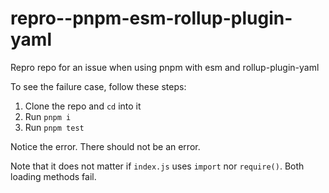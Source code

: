 # repro--pnpm-esm-rollup-plugin-yaml
Repro repo for an issue when using pnpm with esm and rollup-plugin-yaml

To see the failure case, follow these steps:

1. Clone the repo and `cd` into it
2. Run `pnpm i`
3. Run `pnpm test`

Notice the error. There should not be an error.

Note that it does not matter if `index.js` uses `import` nor `require()`. Both loading methods fail.

